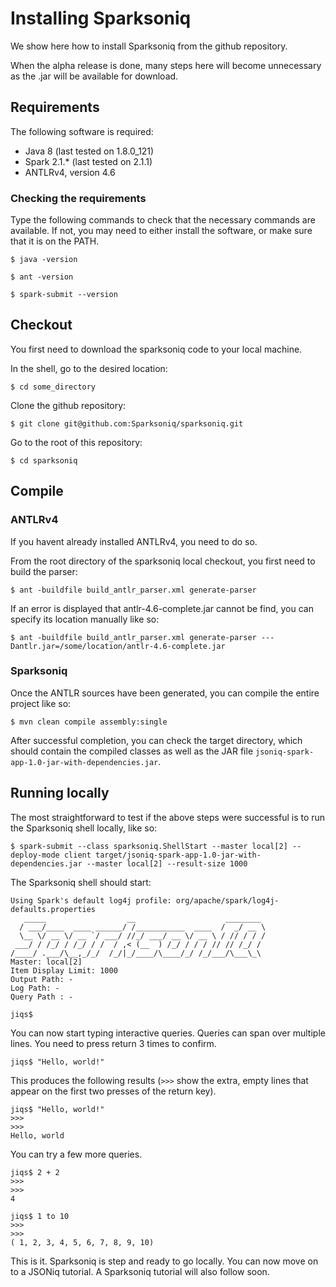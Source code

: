 # Installing Sparksoniq

We show here how to install Sparksoniq from the github repository.

When the alpha release is done, many steps here will become unnecessary as the .jar will be available for download.

## Requirements

The following software is required:

- Java 8 (last tested on 1.8.0_121)
- Spark 2.1.* (last tested on 2.1.1)
- ANTLRv4, version 4.6

### Checking the requirements

Type the following commands to check that the necessary commands are available. If not, you may need to either install the software, or make sure that it is on the PATH.

    $ java -version

    $ ant -version

    $ spark-submit --version

## Checkout

You first need to download the sparksoniq code to your local machine.

In the shell, go to the desired location:

    $ cd some_directory
    
Clone the github repository:
    
    $ git clone git@github.com:Sparksoniq/sparksoniq.git
    
Go to the root of this repository:

    $ cd sparksoniq
    
## Compile

### ANTLRv4

If you havent already installed ANTLRv4, you need to do so.

From the root directory of the sparksoniq local checkout, you first need to build the parser:

    $ ant -buildfile build_antlr_parser.xml generate-parser
    
If an error is displayed that antlr-4.6-complete.jar cannot be find, you can specify its location manually like so:
    
    $ ant -buildfile build_antlr_parser.xml generate-parser ---Dantlr.jar=/some/location/antlr-4.6-complete.jar
    
### Sparksoniq

Once the ANTLR sources have been generated, you can compile the entire project like so:

    $ mvn clean compile assembly:single
    
After successful completion, you can check the target directory, which should contain the compiled classes as well as the JAR file `jsoniq-spark-app-1.0-jar-with-dependencies.jar`.
    
## Running locally

The most straightforward to test if the above steps were successful is to run the Sparksoniq shell locally, like so:

    $ spark-submit --class sparksoniq.ShellStart --master local[2] --deploy-mode client target/jsoniq-spark-app-1.0-jar-with-dependencies.jar --master local[2] --result-size 1000

The Sparksoniq shell should start:

    Using Spark's default log4j profile: org/apache/spark/log4j-defaults.properties
       _____                  __                    ________
      / ___/____  ____ ______/ /___________  ____  /  _/ __ \
      \__ \/ __ \/ __ `/ ___/ //_/ ___/ __ \/ __ \ / // / / /
     ___/ / /_/ / /_/ / /  / ,< (__  ) /_/ / / / // // /_/ /
    /____/ .___/\__,_/_/  /_/|_/____/\____/_/ /_/___/\___\_\
    Master: local[2]
    Item Display Limit: 1000
    Output Path: -
    Log Path: -
    Query Path : -

    jiqs$
    
You can now start typing interactive queries. Queries can span over multiple lines. You need to press return 3 times to confirm.
    
    jiqs$ "Hello, world!"

This produces the following results (`>>>` show the extra, empty lines that appear on the first two presses of the return key).

    jiqs$ "Hello, world!"
    >>> 
    >>> 
    Hello, world
    
You can try a few more queries.
    
    jiqs$ 2 + 2
    >>> 
    >>> 
    4
    
    jiqs$ 1 to 10
    >>> 
    >>> 
    ( 1, 2, 3, 4, 5, 6, 7, 8, 9, 10)
    
This is it. Sparksoniq is step and ready to go locally. You can now move on to a JSONiq tutorial. A Sparksoniq tutorial will also follow soon.
